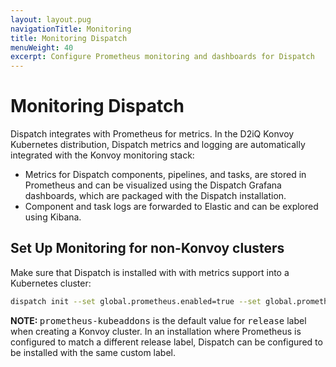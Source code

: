 ```yaml
---
layout: layout.pug
navigationTitle: Monitoring
title: Monitoring Dispatch
menuWeight: 40
excerpt: Configure Prometheus monitoring and dashboards for Dispatch
---
```


# Monitoring Dispatch

Dispatch integrates with Prometheus for metrics. In the D2iQ Konvoy Kubernetes distribution, Dispatch metrics and logging are automatically integrated with the Konvoy monitoring stack:

* Metrics for Dispatch components, pipelines, and tasks, are stored in Prometheus and can be visualized using the Dispatch Grafana dashboards, which are packaged with the Dispatch installation.
* Component and task logs are forwarded to Elastic and can be explored using Kibana.

## Set Up Monitoring for non-Konvoy clusters

Make sure that Dispatch is installed with with metrics support into a Kubernetes cluster:

```bash
dispatch init --set global.prometheus.enabled=true --set global.prometheus.release=prometheus-kubeaddons
```

<p class="message--note"><strong>NOTE: </strong> <tt>prometheus-kubeaddons</tt> is the default value for <tt>release</tt> label when creating a Konvoy cluster. In an installation where Prometheus is configured to match a different </tt>release</tt> label, Dispatch can be configured to be installed with the same custom label.</p>
